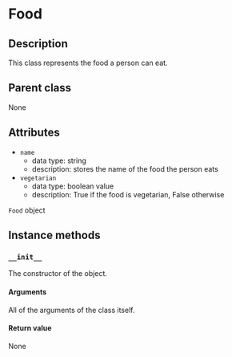 # Food

## Description
This class represents the food a person can eat.

## Parent class
None

## Attributes

* ```name```
  * data type: string
  * description: stores the name of the food the person eats
* ```vegetarian```
  * data type: boolean value
  * description: True if the food is vegetarian, False otherwise

```Food``` object

## Instance methods

### ```__init__```
The constructor of the object.

#### Arguments

All of the arguments of the class itself.

#### Return value
None
